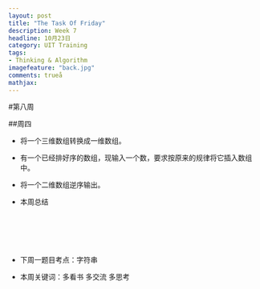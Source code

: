 ```yaml
---
layout: post
title: "The Task Of Friday"
description: Week 7
headline: 10月23日
category: UIT Training
tags:  
- Thinking & Algorithm
imagefeature: "back.jpg"
comments: trueå
mathjax: 
---
```


#第八周

##周四

* 将一个三维数组转换成一维数组。


* 有一个已经排好序的数组，现输入一个数，要求按原来的规律将它插入数组中。
  

* 将一个二维数组逆序输出。

* 本周总结

<br><br><br><br>


* 下周一题目考点：字符串

* 本周关键词：多看书   多交流   多思考